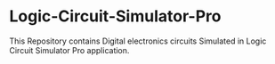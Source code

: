 # Logic-Circuit-Simulator-Pro
This Repository contains Digital electronics circuits Simulated in Logic Circuit Simulator Pro application.
